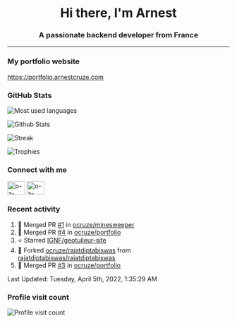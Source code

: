 <h1 align="center">Hi there, I'm Arnest</h1>
<h3 align="center">A passionate backend developer from France</h3>

---

### My portfolio website

https://portfolio.arnestcruze.com

### GitHub Stats

![Most used languages](https://github-readme-stats.vercel.app/api/top-langs/?username=ocruze&langs_count=10&layout=compact&hide=tsql)

![Github Stats](https://github-readme-stats.vercel.app/api?username=ocruze&count_private=true&show_icons=true&title_color=fff&text_color=fff&bg_color=30,36d1dc,904e95)

![Streak](https://github-readme-streak-stats.herokuapp.com/?user=ocruze&)

![Trophies](https://github-profile-trophy.vercel.app/?username=ocruze)

### Connect with me

<p align="left">
  <a href="mailto:o.cruze@live.com" target="blank"><img align="center" src="https://upload.wikimedia.org/wikipedia/commons/d/df/Microsoft_Office_Outlook_%282018%E2%80%93present%29.svg" alt="o-a-cruze" height="30" width="40" /></a>
  <a href="https://linkedin.com/in/o-a-cruze" target="blank"><img align="center" src="https://raw.githubusercontent.com/rahuldkjain/github-profile-readme-generator/master/src/images/icons/Social/linked-in-alt.svg" alt="o-a-cruze" height="30" width="40" /></a>
</p>

### Recent activity

<!--RECENT_ACTIVITY:start-->
1. 🎉 Merged PR [#1](https://github.com/ocruze/minesweeper/pull/1) in [ocruze/minesweeper](https://github.com/ocruze/minesweeper)
2. 🎉 Merged PR [#4](https://github.com/ocruze/portfolio/pull/4) in [ocruze/portfolio](https://github.com/ocruze/portfolio)
3. ⭐ Starred [IGNF/geotuileur-site](https://github.com/IGNF/geotuileur-site)
4. 🔱 Forked [ocruze/rajatdiptabiswas](https://github.com/ocruze/rajatdiptabiswas) from [rajatdiptabiswas/rajatdiptabiswas](https://github.com/rajatdiptabiswas/rajatdiptabiswas)
5. 🎉 Merged PR [#3](https://github.com/ocruze/portfolio/pull/3) in [ocruze/portfolio](https://github.com/ocruze/portfolio)
<!--RECENT_ACTIVITY:end-->

<!--RECENT_ACTIVITY:last_update-->
Last Updated: Tuesday, April 5th, 2022, 1:35:29 AM
<!--RECENT_ACTIVITY:last_update_end-->

### Profile visit count

![Profile visit count](https://profile-counter.glitch.me/ocruze/count.svg)
